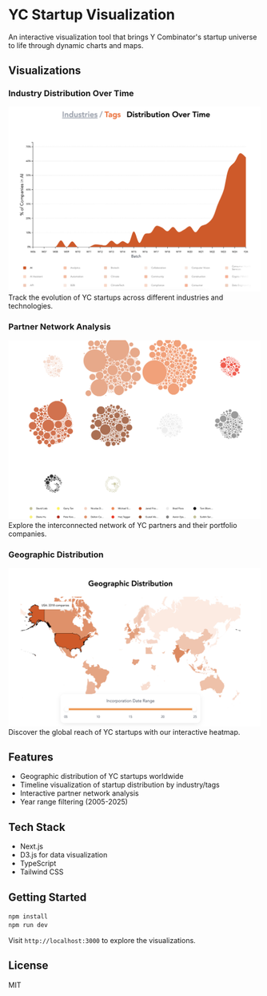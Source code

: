 # YC Startup Visualization

An interactive visualization tool that brings Y Combinator's startup universe to life through dynamic charts and maps.

## Visualizations

### Industry Distribution Over Time
![Stack Chart showing industry distribution](./public/images/stack-chart.png)
Track the evolution of YC startups across different industries and technologies.

### Partner Network Analysis
![Partner Network visualization](./public/images/partner-network.png)
Explore the interconnected network of YC partners and their portfolio companies.

### Geographic Distribution
![World map showing startup distribution](./public/images/geo-distribution.png)
Discover the global reach of YC startups with our interactive heatmap.

## Features

- Geographic distribution of YC startups worldwide
- Timeline visualization of startup distribution by industry/tags
- Interactive partner network analysis
- Year range filtering (2005-2025)

## Tech Stack

- Next.js
- D3.js for data visualization
- TypeScript
- Tailwind CSS

## Getting Started

```bash
npm install
npm run dev
```

Visit `http://localhost:3000` to explore the visualizations.

## License

MIT

